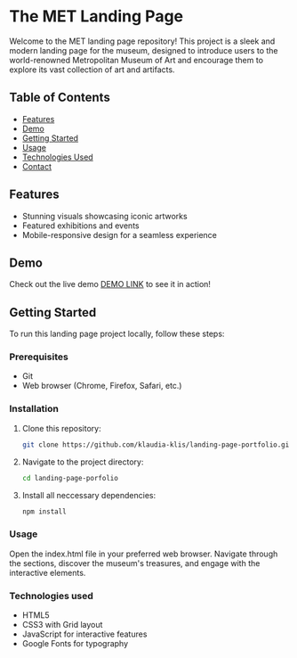# The MET Landing Page

Welcome to the MET landing page repository! This project is a sleek and modern landing page for the museum, designed to introduce users to the world-renowned Metropolitan Museum of Art and encourage them to explore its vast collection of art and artifacts.

## Table of Contents

- [Features](#features)
- [Demo](#demo)
- [Getting Started](#getting-started)
- [Usage](#usage)
- [Technologies Used](#technologies-used)
- [Contact](#contact)

## Features

- Stunning visuals showcasing iconic artworks
- Featured exhibitions and events
- Mobile-responsive design for a seamless experience

## Demo

Check out the live demo [DEMO LINK](https://klaudia-klis.github.io/LandingPage-Museum/) to see it in action!

## Getting Started

To run this landing page project locally, follow these steps:

### Prerequisites

- Git
- Web browser (Chrome, Firefox, Safari, etc.)

### Installation

1. Clone this repository:

   ```bash
   git clone https://github.com/klaudia-klis/landing-page-portfolio.git

2. Navigate to the project directory:

   ```bash
   cd landing-page-porfolio

3. Install all neccessary dependencies:

   ```bash
   npm install

### Usage

Open the index.html file in your preferred web browser.
Navigate through the sections, discover the museum's treasures, and engage with the interactive elements.

### Technologies used

- HTML5
- CSS3 with Grid layout
- JavaScript for interactive features
- Google Fonts for typography
